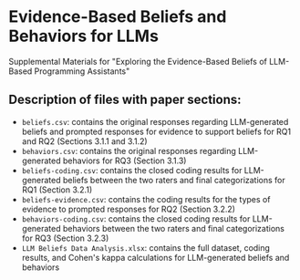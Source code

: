 # Evidence-Based Beliefs and Behaviors for LLMs
Supplemental Materials for "Exploring the Evidence-Based Beliefs of LLM-Based Programming Assistants"

## Description of files with paper sections:

* `beliefs.csv`: contains the original responses regarding LLM-generated beliefs and prompted responses for evidence to support beliefs for RQ1 and RQ2 (Sections 3.1.1 and 3.1.2)
* `behaviors.csv`: contains the original responses regarding LLM-generated behaviors for RQ3 (Section 3.1.3)
* `beliefs-coding.csv`: contains the closed coding results for LLM-generated beliefs between the two raters and final categorizations for RQ1 (Section 3.2.1)
* `beliefs-evidence.csv`: contains the coding results for the types of evidence to prompted responses for RQ2 (Section 3.2.2)
* `behaviors-coding.csv`: contains the closed coding results for LLM-generated behaviors between the two raters and final categorizations for RQ3 (Section 3.2.3)
* `LLM Beliefs Data Analysis.xlsx`: contains the full dataset, coding results, and Cohen's kappa calculations for LLM-generated beliefs and behaviors
